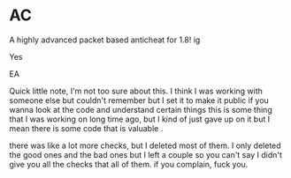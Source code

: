 # AC
A highly advanced packet based anticheat for 1.8! ig

Yes

EA

Quick little note, I'm not too sure about this. I think I was working with someone else but couldn't remember but I set it to make it public if you wanna look at the code and understand certain things this is some thing that I was working on long time ago, but I kind of just gave up on it but I mean there is some code that is valuable . 

there was like a lot more checks, but I deleted most of them. I only deleted the good ones and the bad ones but I left a couple so you can't say I didn't give you all the checks that all of them. if you complain, fuck you.




















































